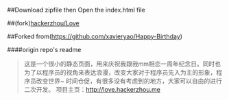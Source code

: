 ##Download zipfile then Open the index.html file

##(fork)[hackerzhou/Love](https://github.com/hackerzhou/Love)   

##Forked from(https://github.com/xavieryao/Happy-Birthday)

####origin repo's readme

> 这是一个很小的静态页面，用来庆祝我跟我mm相恋一周年纪念日。同时也为了以程序员的视角来表达浪漫，改变大家对于程序员先入为主的形象，程序员改变世界~
> 时间仓促，有很多没有考虑到的地方，大家可以自由的进行二次开发。
> 项目主页：http://love.hackerzhou.me
